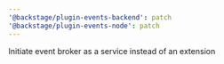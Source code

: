 ```yaml
---
'@backstage/plugin-events-backend': patch
'@backstage/plugin-events-node': patch
---
```


Initiate event broker as a service instead of an extension
